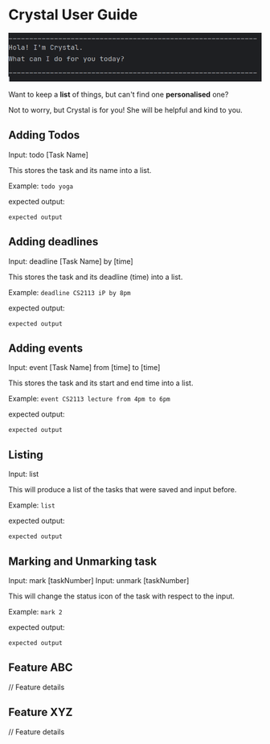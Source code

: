 # Crystal User Guide

![img.png](img.png)

Want to keep a **list** of things, but can't find one **personalised** one?

Not to worry, but Crystal is for you! She will be helpful and kind to you.

## Adding Todos

Input: todo [Task Name]

This stores the task and its name into a list.

Example: `todo yoga`

expected output:
```
expected output
```

## Adding deadlines

Input: deadline [Task Name] by [time]

This stores the task and its deadline (time) into a list.

Example: `deadline CS2113 iP by 8pm `

expected output:
```
expected output
```

## Adding events

Input: event [Task Name] from [time] to [time]

This stores the task and its start and end time into a list.

Example: `event CS2113 lecture from 4pm to 6pm `

expected output:
```
expected output
```

## Listing

Input: list

This will produce a list of the tasks that were saved and input before.

Example: `list `

expected output:
```
expected output
```

## Marking and Unmarking task

Input: mark [taskNumber]
Input: unmark [taskNumber]

This will change the status icon of the task with respect to the input.

Example: `mark 2`

expected output:
```
expected output
```

## Feature ABC

// Feature details


## Feature XYZ

// Feature details